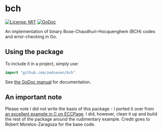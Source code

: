 # bch
[![License: MIT](https://img.shields.io/badge/License-MIT-yellow.svg)](https://opensource.org/licenses/MIT) [![GoDoc](https://godoc.org/github.com/zedseven/bch?status.svg)](https://godoc.org/github.com/zedseven/bch)

An implementation of binary Bose-Chaudhuri-Hocquenghem (BCH) codes and error-checking in Go.

## Using the package
To include it in a project, simply use:
```go
import "github.com/zedseven/bch"
```

See [the GoDoc manual](https://godoc.org/github.com/zedseven/bch) for documentation.

## An important note
Please note I did not write the basis of this package - I ported it over from [an excellent example in C on ECCPage](http://www.eccpage.com/bch3.c).
I did, however, clean it up and build the rest of the package around the rudimentary example.
Credit goes to Robert Morelos-Zaragoza for the base code.
